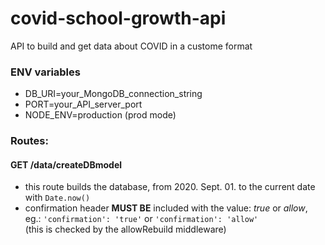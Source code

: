 # covid-school-growth-api
API to build and get data about COVID in a custome format

### ENV variables
- DB_URI=your_MongoDB_connection_string
- PORT=your_API_server_port
- NODE_ENV=production (prod mode)

### Routes:

#### GET /data/createDBmodel
- this route builds the database, from 2020. Sept. 01. to the current date with `Date.now()`
- confirmation header <b>MUST BE</b> included with the value: <i>true</i> or <i>allow</i>, eg.: `'confirmation': 'true'` or `'confirmation': 'allow'`<br>(this is checked by the allowRebuild middleware)

